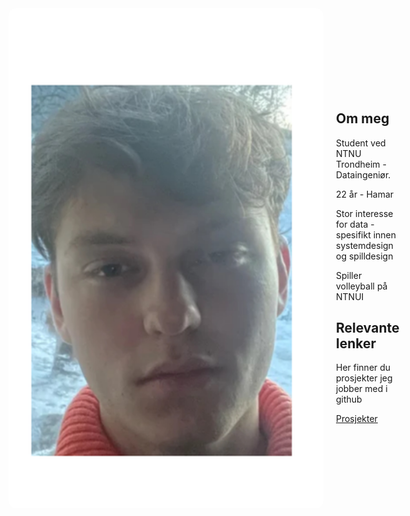 <div style="display: flex; align-items: center;">
  <img src="Untitled (3).png" alt="Portrait" style="width: 560px; height: 800px; object-fit: cover; border-radius: 12px; margin-right: 20px;">
  <div>
    <h2>Om meg</h2>
    <p>Student ved NTNU Trondheim - Dataingeniør.</p>
    <p>22 år - Hamar<p>
    <p>Stor interesse for data - spesifikt innen systemdesign og spilldesign</p>
    <p>Spiller volleyball på NTNUI</p>
    <h2>Relevante lenker</h2>
    <p>Her finner du prosjekter jeg jobber med i github</p>
    <a href="Prosjekter.md">Prosjekter</a>
  <div>
<div>

